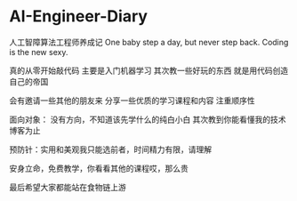 # AI-Engineer-Diary
人工智障算法工程师养成记
One baby step a day, but never step back.
Coding is the new sexy.



真的从零开始敲代码
主要是入门机器学习
其次教一些好玩的东西
就是用代码创造自己的帝国

会有邀请一些其他的朋友来
分享一些优质的学习课程和内容
注重顺序性

面向对象：
没有方向，不知道该先学什么的纯白小白
其次教到你能看懂我的技术博客为止


预防针：实用和美观我只能选前者，时间精力有限，请理解


安身立命，免费教学，你看看其他的课程哎，那么贵

最后希望大家都能站在食物链上游
